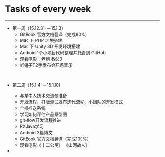 # Tasks of every week
---
- 第一周（15.12.31-－15.1.3）
	- GitBook 官方文档翻译（完成80%）
	- Mac 下 PHP 环境搭建
	- Mac 下 Unity 3D 开发环境搭建
	- Android 1个小项目代码整理并托管到 GitHub
	- 观看电影：老炮  教父3
	- 听锤子T2手发布会开场音乐

</br>

- 第二周（15.1.4-－15.1.10)
	- 与某牛人技术交流做准备
	- 开发流程、打版测试发布迭代流程、小团队的开发模式 
	- 个推推送系统
	- 学习如何评估产品原型图
	- git-flow开发流程推进
	- RXJava学习
	- Android 2篇博文
	- GitBook 官方文档翻译（完成100%） 
	- 观看电影《十二公民》 《山河故人》
	
- 